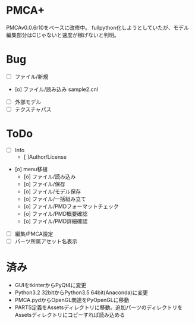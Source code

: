 # PMCA+
PMCAv0.0.6r10をベースに改修中。
fullpython化しようとしていたが、モデル編集部分はCじゃないと速度が稼げないと判明。

# Bug
* [ ] ファイル/新規
* [o] ファイル/読み込み sample2.cnl
* [ ] 外部モデル
* [ ] テクスチャパス

# ToDo
* [ ] Info
    - [ ]Author/License
* [o] menu移植
    - [o] ファイル/読み込み
    - [o] ファイル/保存
    - [o] ファイル/モデル保存
    - [o] ファイル/一括組み立て
    - [o] ファイル/PMDフォーマットチェック
    - [o] ファイル/PMD概要確認
    - [o] ファイル/PMD詳細確認
* [ ] 編集/PMCA設定
* [ ] パーツ所属アセット名表示

# 済み
* GUIをtkinterからPyQt4に変更
* Python3.2 32bitからPython3.5 64bit(Anaconda)に変更
* PMCA.pydからOpenGL関連をPyOpenGLに移動
* PARTS定義をAssetsディレクトリに移動。追加パーツのディレクトリをAssetsディレクトリにコピーすれば読み込める


